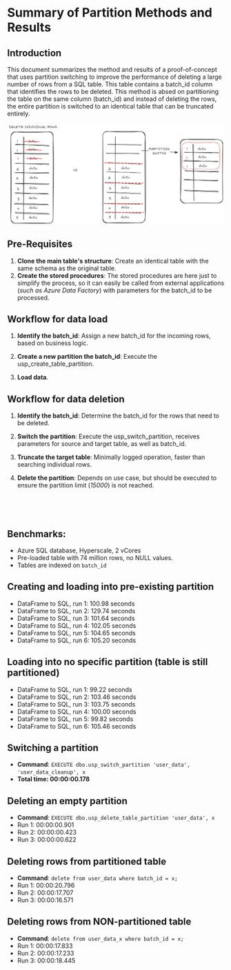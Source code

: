 # Summary of Partition Methods and Results

## Introduction

This document summarizes the method and results of a proof-of-concept that uses partition switching to improve the performance of deleting a large number of rows from a SQL table. This table contains a batch_id column that identifies the rows to be deleted. This method is absed on partitioning the table on the same column (batch_id) and instead of deleting the rows, the entire partition is switched to an identical table that can be truncated entirely. 

![Partition Switch Workflow](partition_switch.png)

## Pre-Requisites

1. **Clone the main table's structure**: Create an identical table with the same schema as the original table.
1. **Create the stored procedures**: The stored procedures are here just to simplify the process, so it can easily be called from external applications (*such as Azure Data Factory*) with parameters for the batch_id to be processed.



## Workflow for data load

1. **Identify the batch_id**: Assign a new batch_id for the incoming rows, based on business logic.

2. **Create a new partition the batch_id**: Execute the usp_create_table_partition.

3. **Load data**.

## Workflow for data deletion

1. **Identify the batch_id**: Determine the batch_id for the rows that need to be deleted.

2. **Switch the partition**: Execute the usp_switch_partition, receives parameters for source and target table, as well as batch_id.

4. **Truncate the target table**: Minimally logged operation, faster than searching individual rows.

5. **Delete the partition**: Depends on use case, but should be executed to ensure the partition limit (*15000*) is not reached.

&nbsp;

&nbsp;

## Benchmarks:
- Azure SQL database, Hyperscale, 2 vCores
- Pre-loaded table with 74 million rows, no NULL values.
- Tables are indexed on `batch_id`

## Creating and loading into pre-existing partition
- DataFrame to SQL, run 1: 100.98 seconds
- DataFrame to SQL, run 2: 129.74 seconds
- DataFrame to SQL, run 3: 101.64 seconds
- DataFrame to SQL, run 4: 102.05 seconds
- DataFrame to SQL, run 5: 104.65 seconds
- DataFrame to SQL, run 6: 105.20 seconds

## Loading into no specific partition (table is still partitioned)
- DataFrame to SQL, run 1: 99.22 seconds
- DataFrame to SQL, run 2: 103.46 seconds
- DataFrame to SQL, run 3: 103.75 seconds
- DataFrame to SQL, run 4: 100.00 seconds
- DataFrame to SQL, run 5: 99.82 seconds
- DataFrame to SQL, run 6: 105.46 seconds

## Switching a partition
- **Command**: `EXECUTE dbo.usp_switch_partition 'user_data', 'user_data_cleanup', x`
- **Total time: 00:00:00.178**

## Deleting an empty partition
- **Command**: `EXECUTE dbo.usp_delete_table_partition 'user_data', x`
- Run 1: 00:00:00.901
- Run 2: 00:00:00.423
- Run 3: 00:00:00.622

## Deleting rows from partitioned table
- **Command**: `delete from user_data where batch_id = x;`
- Run 1: 00:00:20.796
- Run 2: 00:00:17.707
- Run 3: 00:00:16.571

## Deleting rows from NON-partitioned table
- **Command**: `delete from user_data_x where batch_id = x;`
- Run 1: 00:00:17.833
- Run 2: 00:00:17.233
- Run 3: 00:00:18.445

&nbsp;

&nbsp;

